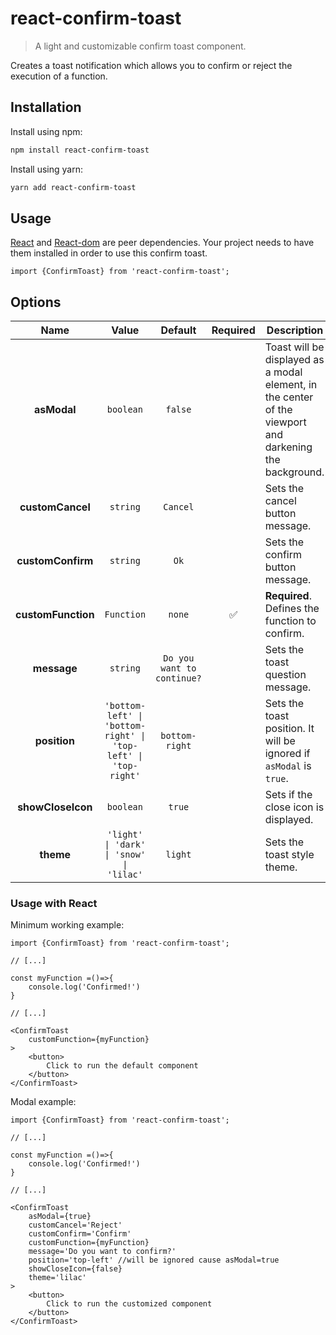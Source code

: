 # react-confirm-toast

> A light and customizable confirm toast component. 

Creates a toast notification which allows you to confirm or reject the execution of a function. 

## Installation

Install using npm:
```sh
npm install react-confirm-toast
```

Install using yarn:
```sh
yarn add react-confirm-toast
```

## Usage

[React](https://sass-lang.com/) and [React-dom](https://sass-lang.com/) are peer dependencies. Your project needs to have them installed in order to use this confirm toast.

```tsx
import {ConfirmToast} from 'react-confirm-toast';
```

## Options


| Name         | Value  | Default    | Required | Description |
| :---: | :---: | :---: | :---: | --- |
| **asModal** | `boolean` | `false` |  | Toast will be displayed as a modal element, in the center of the viewport and darkening the background. |
| **customCancel** | `string` | `Cancel`|   | Sets the cancel button message. |
| **customConfirm** | `string` | `Ok` |   | Sets the confirm button message. |
| **customFunction** | `Function` | `none` |  ✅ | **Required**. Defines the function to confirm. |
| **message** | `string` | `Do you want to continue?`|   | Sets the toast question message. |
| **position** | `'bottom-left' \| 'bottom-right' \| 'top-left' \| 'top-right'` | `bottom-right`|   | Sets the toast position. It will be ignored if `asModal` is `true`. |
| **showCloseIcon** | `boolean` | `true` |  | Sets if the close icon is displayed. |
| **theme** | `'light' \| 'dark' \| 'snow' \| 'lilac'` | `light`|   | Sets the toast style theme. |



### Usage with React

Minimum working example:

```tsx
import {ConfirmToast} from 'react-confirm-toast';

// [...]

const myFunction =()=>{
    console.log('Confirmed!')
}

// [...]

<ConfirmToast
    customFunction={myFunction}
>
    <button>
        Click to run the default component
    </button>
</ConfirmToast>

```

Modal example:

```tsx
import {ConfirmToast} from 'react-confirm-toast';

// [...]

const myFunction =()=>{
    console.log('Confirmed!')
}

// [...]

<ConfirmToast
    asModal={true}
    customCancel='Reject'
    customConfirm='Confirm'
    customFunction={myFunction}
    message='Do you want to confirm?'
    position='top-left' //will be ignored cause asModal=true
    showCloseIcon={false}
    theme='lilac'
>
    <button>
        Click to run the customized component
    </button>
</ConfirmToast>

```


